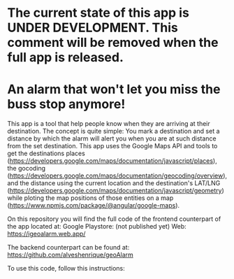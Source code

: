 # The current state of this app is UNDER DEVELOPMENT. This comment will be removed when the full app is released.

# An alarm that won't let you miss the buss stop anymore!
 This app is a tool that help people know when they are arriving at their destination.
 The concept is quite simple: You mark a destination and set a distance by which the alarm will alert you when you are at such distance from the set destination. This app uses the Google Maps API and tools to get the destinations places (https://developers.google.com/maps/documentation/javascript/places), the gocoding (https://developers.google.com/maps/documentation/geocoding/overview), and the distance using the current location and the destination's LAT/LNG (https://developers.google.com/maps/documentation/javascript/geometry) while ploting the map positions of those entities on a map (https://www.npmjs.com/package/@angular/google-maps).
 
 On this repository you will find the full code of the frontend counterpart of the app located at:
 Google Playstore: (not published yet)
 Web: https://igeoalarm.web.app/

The backend counterpart can be found at: https://github.com/alveshenrique/geoAlarm

To use this code, follow this instructions:
